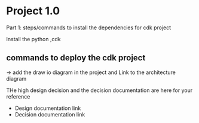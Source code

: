 
# Project 1.0 

Part 1: 
steps/commands to install the dependencies for cdk project

Install the python ,cdk

commands to deploy the cdk project
- 


-> add the draw io diagram in the project and Link to the architecture diagram


THe high design decision and the decision documentation are here for your reference

- Design documentation link
- Decision documentation link


